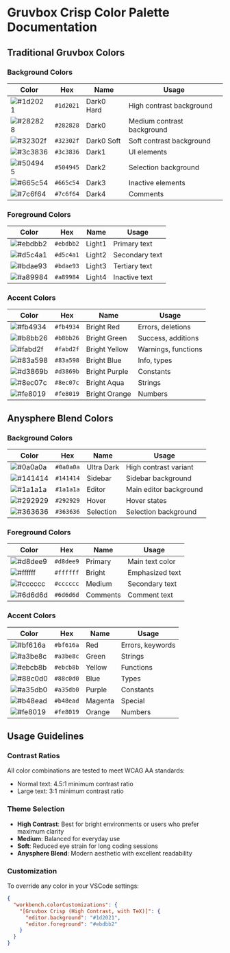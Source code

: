 # Gruvbox Crisp Color Palette Documentation

## Traditional Gruvbox Colors

### Background Colors
| Color | Hex | Name | Usage |
|-------|-----|------|--------|
| ![#1d2021](https://via.placeholder.com/15/1d2021/000000?text=+) | `#1d2021` | Dark0 Hard | High contrast background |
| ![#282828](https://via.placeholder.com/15/282828/000000?text=+) | `#282828` | Dark0 | Medium contrast background |
| ![#32302f](https://via.placeholder.com/15/32302f/000000?text=+) | `#32302f` | Dark0 Soft | Soft contrast background |
| ![#3c3836](https://via.placeholder.com/15/3c3836/000000?text=+) | `#3c3836` | Dark1 | UI elements |
| ![#504945](https://via.placeholder.com/15/504945/000000?text=+) | `#504945` | Dark2 | Selection background |
| ![#665c54](https://via.placeholder.com/15/665c54/000000?text=+) | `#665c54` | Dark3 | Inactive elements |
| ![#7c6f64](https://via.placeholder.com/15/7c6f64/000000?text=+) | `#7c6f64` | Dark4 | Comments |

### Foreground Colors
| Color | Hex | Name | Usage |
|-------|-----|------|--------|
| ![#ebdbb2](https://via.placeholder.com/15/ebdbb2/000000?text=+) | `#ebdbb2` | Light1 | Primary text |
| ![#d5c4a1](https://via.placeholder.com/15/d5c4a1/000000?text=+) | `#d5c4a1` | Light2 | Secondary text |
| ![#bdae93](https://via.placeholder.com/15/bdae93/000000?text=+) | `#bdae93` | Light3 | Tertiary text |
| ![#a89984](https://via.placeholder.com/15/a89984/000000?text=+) | `#a89984` | Light4 | Inactive text |

### Accent Colors
| Color | Hex | Name | Usage |
|-------|-----|------|--------|
| ![#fb4934](https://via.placeholder.com/15/fb4934/000000?text=+) | `#fb4934` | Bright Red | Errors, deletions |
| ![#b8bb26](https://via.placeholder.com/15/b8bb26/000000?text=+) | `#b8bb26` | Bright Green | Success, additions |
| ![#fabd2f](https://via.placeholder.com/15/fabd2f/000000?text=+) | `#fabd2f` | Bright Yellow | Warnings, functions |
| ![#83a598](https://via.placeholder.com/15/83a598/000000?text=+) | `#83a598` | Bright Blue | Info, types |
| ![#d3869b](https://via.placeholder.com/15/d3869b/000000?text=+) | `#d3869b` | Bright Purple | Constants |
| ![#8ec07c](https://via.placeholder.com/15/8ec07c/000000?text=+) | `#8ec07c` | Bright Aqua | Strings |
| ![#fe8019](https://via.placeholder.com/15/fe8019/000000?text=+) | `#fe8019` | Bright Orange | Numbers |

## Anysphere Blend Colors

### Background Colors
| Color | Hex | Name | Usage |
|-------|-----|------|--------|
| ![#0a0a0a](https://via.placeholder.com/15/0a0a0a/000000?text=+) | `#0a0a0a` | Ultra Dark | High contrast variant |
| ![#141414](https://via.placeholder.com/15/141414/000000?text=+) | `#141414` | Sidebar | Sidebar background |
| ![#1a1a1a](https://via.placeholder.com/15/1a1a1a/000000?text=+) | `#1a1a1a` | Editor | Main editor background |
| ![#292929](https://via.placeholder.com/15/292929/000000?text=+) | `#292929` | Hover | Hover states |
| ![#363636](https://via.placeholder.com/15/363636/000000?text=+) | `#363636` | Selection | Selection background |

### Foreground Colors
| Color | Hex | Name | Usage |
|-------|-----|------|--------|
| ![#d8dee9](https://via.placeholder.com/15/d8dee9/000000?text=+) | `#d8dee9` | Primary | Main text color |
| ![#ffffff](https://via.placeholder.com/15/ffffff/000000?text=+) | `#ffffff` | Bright | Emphasized text |
| ![#cccccc](https://via.placeholder.com/15/cccccc/000000?text=+) | `#cccccc` | Medium | Secondary text |
| ![#6d6d6d](https://via.placeholder.com/15/6d6d6d/000000?text=+) | `#6d6d6d` | Comments | Comment text |

### Accent Colors
| Color | Hex | Name | Usage |
|-------|-----|------|--------|
| ![#bf616a](https://via.placeholder.com/15/bf616a/000000?text=+) | `#bf616a` | Red | Errors, keywords |
| ![#a3be8c](https://via.placeholder.com/15/a3be8c/000000?text=+) | `#a3be8c` | Green | Strings |
| ![#ebcb8b](https://via.placeholder.com/15/ebcb8b/000000?text=+) | `#ebcb8b` | Yellow | Functions |
| ![#88c0d0](https://via.placeholder.com/15/88c0d0/000000?text=+) | `#88c0d0` | Blue | Types |
| ![#a35db0](https://via.placeholder.com/15/a35db0/000000?text=+) | `#a35db0` | Purple | Constants |
| ![#b48ead](https://via.placeholder.com/15/b48ead/000000?text=+) | `#b48ead` | Magenta | Special |
| ![#fe8019](https://via.placeholder.com/15/fe8019/000000?text=+) | `#fe8019` | Orange | Numbers |

## Usage Guidelines

### Contrast Ratios
All color combinations are tested to meet WCAG AA standards:
- Normal text: 4.5:1 minimum contrast ratio
- Large text: 3:1 minimum contrast ratio

### Theme Selection
- **High Contrast**: Best for bright environments or users who prefer maximum clarity
- **Medium**: Balanced for everyday use
- **Soft**: Reduced eye strain for long coding sessions
- **Anysphere Blend**: Modern aesthetic with excellent readability

### Customization
To override any color in your VSCode settings:

```json
{
  "workbench.colorCustomizations": {
    "[Gruvbox Crisp (High Contrast, with TeX)]": {
      "editor.background": "#1d2021",
      "editor.foreground": "#ebdbb2"
    }
  }
}
```